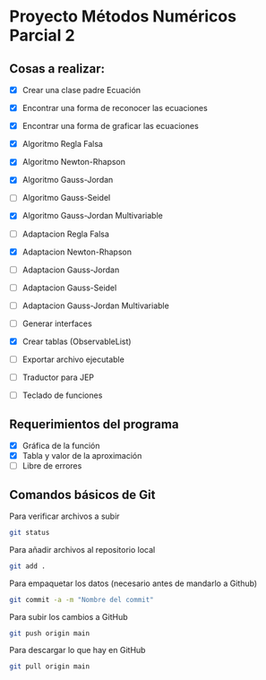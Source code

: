 # Proyecto Métodos Numéricos Parcial 2

## Cosas a realizar:

- [x] Crear una clase padre Ecuación
- [x] Encontrar una forma de reconocer las ecuaciones
- [x] Encontrar una forma de graficar las ecuaciones
- [x] Algoritmo Regla Falsa
- [x] Algoritmo Newton-Rhapson
- [x] Algoritmo Gauss-Jordan
- [ ] Algoritmo Gauss-Seidel
- [x] Algoritmo Gauss-Jordan Multivariable
- [ ] Adaptacion Regla Falsa
- [x] Adaptacion Newton-Rhapson
- [ ] Adaptacion Gauss-Jordan
- [ ] Adaptacion Gauss-Seidel
- [ ] Adaptacion Gauss-Jordan Multivariable
- [ ] Generar interfaces
- [x] Crear tablas (ObservableList)
- [ ] Exportar archivo ejecutable
- [ ] Traductor para JEP
- [ ] Teclado de funciones


## Requerimientos del programa
- [x] Gráfica de la función
- [x] Tabla y valor de la aproximación
- [ ] Libre de errores

## Comandos básicos de Git
Para verificar archivos a subir
```bash
git status
```
Para añadir archivos al repositorio local 
```bash
git add .
```
Para empaquetar los datos (necesario antes de mandarlo a Github)
```bash
git commit -a -m "Nombre del commit"
```
Para subir los cambios a GitHub
```bash
git push origin main
```
Para descargar lo que hay en GitHub
```bash
git pull origin main
```